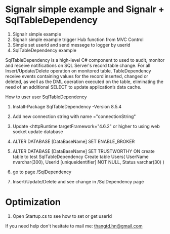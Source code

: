 # Signalr simple example and Signalr + SqlTableDependency
 1) Signalr simple example
 2) Signalr simple example trigger Hub function from MVC Control
 3) Simple set userid and send messege to logger by userid
 3) SqlTableDependency example
 
SqlTableDependency is a high-level C# component to used to audit, monitor and receive notifications on SQL Server's record table change.
For all Insert/Update/Delete operation on monitored table, TableDependency receive events containing values for the record inserted, changed or deleted, as well as the DML operation executed on the table, eliminating the need of an additional SELECT to update application’s data cache.

How to user user SqlTableDependency

1) Install-Package SqlTableDependency -Version 8.5.4

2) Add new connection string with name ="connectionString"

3) Update <httpRuntime targetFramework="4.6.2" or higher to using web socket
update database 
3) ALTER DATABASE [DataBaseName] SET ENABLE_BROKER

4) ALTER DATABASE [DataBaseName] SET TRUSTWORTHY ON
create table to test SqlTableDependency 
Create table Users(
  UserName nvarchar(300),
  UserId [uniqueidentifier] NOT NULL,
  Status varchar(30)
)

5) go to page /SqlDependency
6) Insert/Update/Delete and see change in /SqlDependency page

# Optimization

1) Open Startup.cs to see how to set or get userId

If you need help don't hesitate to mail me: thangtd.hn@gmail.com
